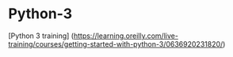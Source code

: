 # Python-3
[Python 3 training] (https://learning.oreilly.com/live-training/courses/getting-started-with-python-3/0636920231820/)
